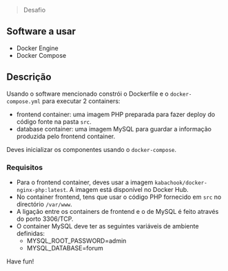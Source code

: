 > Desafio

## Software a usar
- Docker Engine
- Docker Compose

## Descrição
Usando o software mencionado constrói o Dockerfile e o `docker-compose.yml` para executar 2 containers:
- frontend container: uma imagem PHP preparada para fazer deploy do código fonte na pasta `src`.
- database container: uma imagem MySQL para guardar a informação produzida pelo frontend container.

Deves inicializar os componentes usando o `docker-compose`.

### Requisitos
- Para o frontend container, deves usar a imagem `kabachook/docker-nginx-php:latest`. A imagem está disponível no Docker Hub.
- No container frontend, tens que usar o código PHP fornecido em `src` no directório `/var/www`.
- A ligação entre os containers de frontend e o de MySQL é feito através do porto 3306/TCP.
- O container MySQL deve ter as seguintes variáveis de ambiente definidas:
  - MYSQL_ROOT_PASSWORD=admin
  - MYSQL_DATABASE=forum

Have fun!
